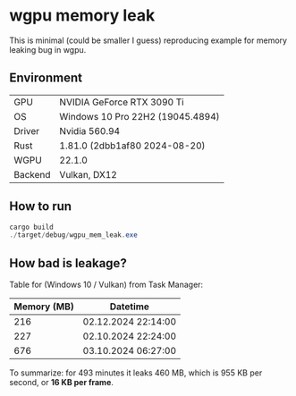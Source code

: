 # wgpu memory leak

This is minimal (could be smaller I guess) reproducing example for memory leaking bug in wgpu.

## Environment

|  |  |
| --- | --- |
| GPU | NVIDIA GeForce RTX 3090 Ti |
| OS | Windows 10 Pro 22H2 (19045.4894) |
| Driver | Nvidia 560.94 |
| Rust | 1.81.0 (2dbb1af80 2024-08-20) |
| WGPU | 22.1.0 |
| Backend | Vulkan, DX12 |

## How to run

```powershell
cargo build
./target/debug/wgpu_mem_leak.exe
```

## How bad is leakage?

Table for (Windows 10 / Vulkan) from Task Manager:

| Memory (MB) | Datetime |
| --- | --- |
| 216 | 02.12.2024 22:14:00 |
| 227 | 02.10.2024 22:24:00 |
| 676 | 03.10.2024 06:27:00 |

To summarize: for 493 minutes it leaks 460 MB, which is 955 KB per second, or **16 KB per frame**.
